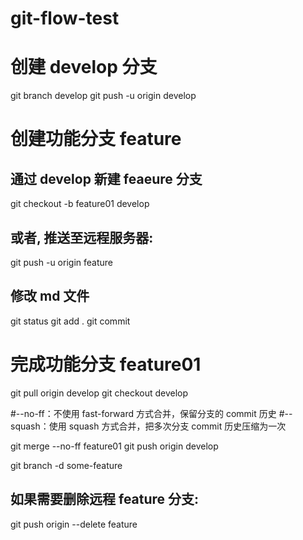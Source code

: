 # git-flow-test

# 创建 develop 分支

git branch develop
git push -u origin develop

# 创建功能分支 feature

## 通过 develop 新建 feaeure 分支

git checkout -b feature01 develop

## 或者, 推送至远程服务器:

git push -u origin feature

## 修改 md 文件

git status
git add .
git commit

# 完成功能分支 feature01

git pull origin develop
git checkout develop

#--no-ff：不使用 fast-forward 方式合并，保留分支的 commit 历史
#--squash：使用 squash 方式合并，把多次分支 commit 历史压缩为一次

git merge --no-ff feature01
git push origin develop

git branch -d some-feature

## 如果需要删除远程 feature 分支:

git push origin --delete feature
